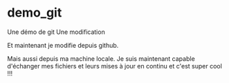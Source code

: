 # demo_git
Une démo de git
Une modification

Et maintenant je modifie depuis github.

Mais aussi depuis ma machine locale. Je suis maintenant capable d'échanger mes fichiers et leurs mises à jour en continu et c'est super cool !!!
